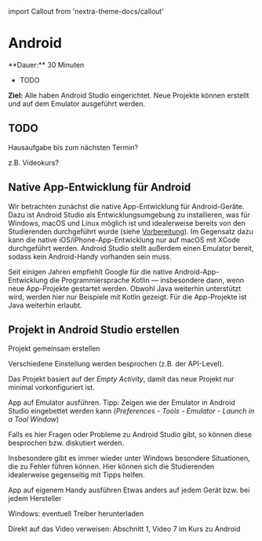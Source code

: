 import Callout from 'nextra-theme-docs/callout'

# Android

<Callout>
  **Dauer:** 30 Minuten

  - TODO

  **Ziel:** Alle haben Android Studio eingerichtet. Neue Projekte 
  können erstellt und auf dem Emulator ausgeführt werden.
</Callout>

## TODO

<Callout type="warning">
Hausaufgabe bis zum nächsten Termin? 

z.B. Videokurs?
</Callout>

## Native App-Entwicklung für Android

Wir betrachten zunächst die native App-Entwicklung für 
Android-Geräte. Dazu ist Android Studio als Entwicklungsumgebung
zu installieren, was für Windows, macOS und Linux möglich ist
und idealerweise bereits von den Studierenden durchgeführt 
wurde (siehe [Vorbereitung](/mobile/setup)). Im Gegensatz dazu
kann die native iOS/iPhone-App-Entwicklung nur auf macOS
mit XCode durchgeführt werden. Android Studio stellt außerdem
einen Emulator bereit, sodass kein Android-Handy vorhanden sein muss.

Seit einigen Jahren empfiehlt Google für die native 
Android-App-Entwicklung die Programmiersprache Kotlin &mdash;
insbesondere dann, wenn neue App-Projekte gestartet werden.
Obwohl Java weiterhin unterstützt wird, werden hier nur Beispiele
mit Kotlin gezeigt. Für die App-Projekte ist Java weiterhin erlaubt.

## Projekt in Android Studio erstellen

Projekt gemeinsam erstellen

Verschiedene Einstellung werden besprochen (z.B. der API-Level).

Das Projekt basiert auf der _Empty Activity_, damit das neue
Projekt nur minimal vorkonfiguriert ist.

App auf Emulator ausführen. Tipp: Zeigen wie der Emulator
in Android Studio eingebettet werden kann 
(_Preferences - Tools - Emulator - Launch in a Tool Window_)

<Callout type="warning">
Falls es hier Fragen oder Probleme zu Android Studio gibt,
so können diese besprochen bzw. diskutiert werden.

Insbesondere gibt es immer wieder unter Windows besondere
Situationen, die zu Fehler führen können. Hier können sich die 
Studierenden idealerweise gegenseitig mit Tipps helfen.
</Callout>

App auf eigenem Handy ausführen
Etwas anders auf jedem Gerät bzw. bei jedem Hersteller

Windows: eventuell Treiber herunterladen

Direkt auf das Video verweisen: Abschnitt 1, Video 7 im Kurs zu Android